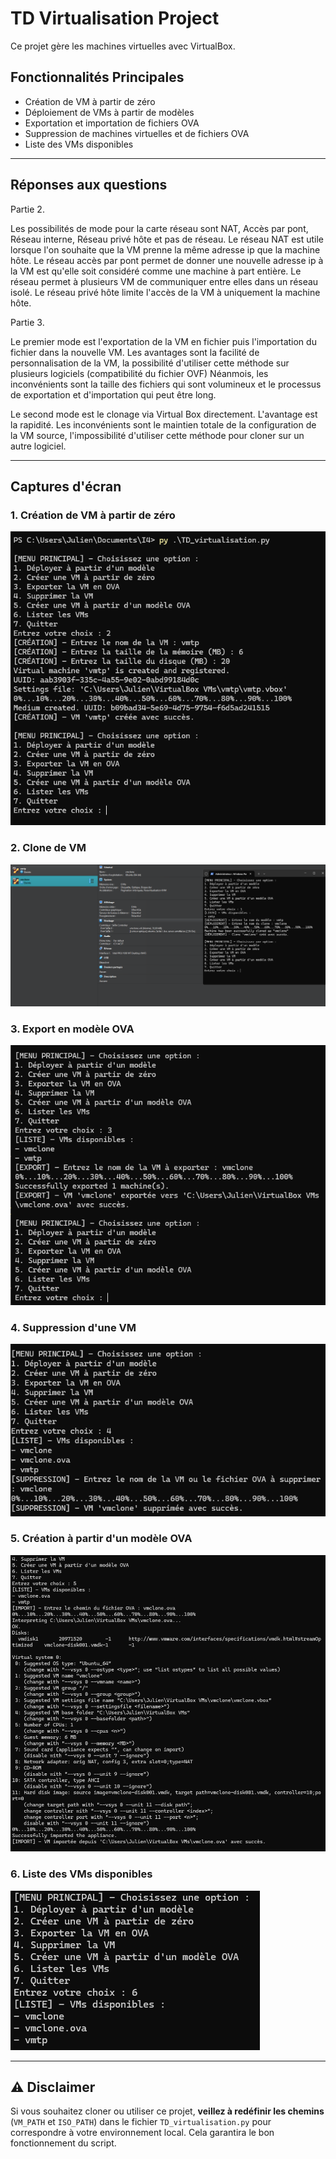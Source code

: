 # TD Virtualisation Project

Ce projet gère les machines virtuelles avec VirtualBox.

## Fonctionnalités Principales
- Création de VM à partir de zéro
- Déploiement de VMs à partir de modèles
- Exportation et importation de fichiers OVA
- Suppression de machines virtuelles et de fichiers OVA
- Liste des VMs disponibles

---
## Réponses aux questions

Partie 2. 

Les possibilités de mode pour la carte réseau sont NAT, Accès par pont, Réseau interne, Réseau privé hôte et pas de réseau. 
Le réseau NAT est utile lorsque l'on souhaite que la VM prenne la même adresse ip que la machine hôte.
Le réseau accès par pont permet de donner une nouvelle adresse ip à la VM est qu'elle soit considéré comme une machine à part entière. 
Le réseau permet à plusieurs VM de communiquer entre elles dans un réseau isolé.
Le réseau privé hôte limite l'accès de la VM à uniquement la machine hôte. 


Partie 3.

Le premier mode est l'exportation de la VM en fichier puis l'importation du fichier dans la nouvelle VM.
Les avantages sont la facilité de personnalisation de la VM, la possibilité d'utiliser cette méthode sur plusieurs logiciels (compatibilité du fichier OVF)
Néanmois, les inconvénients sont la taille des fichiers qui sont volumineux et le processus de exportation et d'importation qui peut être long.

Le second mode est le clonage via Virtual Box directement. 
L'avantage est la rapidité.
Les inconvénients sont le maintien totale de la configuration de la VM source, l'impossibilité d'utiliser cette méthode pour cloner sur un autre logiciel.

---

## Captures d'écran

### 1. Création de VM à partir de zéro
![Création de VM](screenshots/screen1.png)

### 2. Clone de VM
![Clone de VM](screenshots/screen2.png)

### 3. Export en modèle OVA
![Export en OVA](screenshots/screen3.png)

### 4. Suppression d'une VM
![Suppression de VM](screenshots/screen4.png)

### 5. Création à partir d'un modèle OVA
![Création à partir d'un modèle](screenshots/screen5.png)

### 6. Liste des VMs disponibles
![Liste des VMs](screenshots/screen6.png)

---

## ⚠️ Disclaimer
Si vous souhaitez cloner ou utiliser ce projet, **veillez à redéfinir les chemins** (`VM_PATH` et `ISO_PATH`) dans le fichier `TD_virtualisation.py` pour correspondre à votre environnement local. Cela garantira le bon fonctionnement du script.
